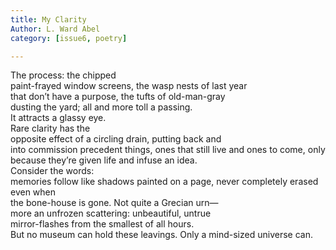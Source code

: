 ```yaml
---
title: My Clarity 
Author: L. Ward Abel 
category: [issue6, poetry]

---
```


The process: the chipped  
paint-frayed window screens, the wasp nests of last year  
that don’t have a purpose, the tufts of old-man-gray  
dusting the yard; all and more toll a passing.  
It attracts a glassy eye.  
Rare clarity has the  
opposite effect of a circling drain, putting back and  
into commission precedent things, ones that still live and 
ones to come, only because they’re given life and infuse 
an idea.  
Consider the words:  
memories follow like shadows painted on 
a page, never completely erased even when  
the bone-house is gone. 
Not quite a Grecian urn—   
more an unfrozen scattering: unbeautiful, untrue  
mirror-flashes from the smallest of all hours.  
But no museum can hold these leavings. Only 
a mind-sized universe can. 
 

